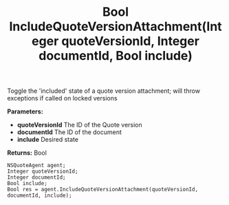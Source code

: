 ﻿---
uid: crmscript_ref_NSQuoteAgent_IncludeQuoteVersionAttachment
title: Bool IncludeQuoteVersionAttachment(Integer quoteVersionId, Integer documentId, Bool include)
intellisense: NSQuoteAgent.IncludeQuoteVersionAttachment
keywords: NSQuoteAgent, IncludeQuoteVersionAttachment
so.topic: reference
---

Toggle the 'included' state of a quote version attachment; will throw exceptions if called on locked versions

**Parameters:**
 - **quoteVersionId** The ID of the Quote version
 - **documentId** The ID of the document
 - **include** Desired state

**Returns:** Bool

```crmscript
NSQuoteAgent agent;
Integer quoteVersionId;
Integer documentId;
Bool include;
Bool res = agent.IncludeQuoteVersionAttachment(quoteVersionId, documentId, include);
```


